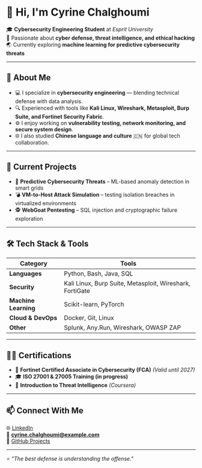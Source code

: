 # 👋 Hi, I'm Cyrine Chalghoumi

🎓 **Cybersecurity Engineering Student** at *Esprit University*  
🔐 Passionate about **cyber defense, threat intelligence, and ethical hacking**  
🌏 Currently exploring **machine learning for predictive cybersecurity threats**

---

## 🧠 About Me
- 💻 I specialize in **cybersecurity engineering** — blending technical defense with data analysis.  
- 🔍 Experienced with tools like **Kali Linux, Wireshark, Metasploit, Burp Suite, and Fortinet Security Fabric**.  
- ⚙️ I enjoy working on **vulnerability testing, network monitoring, and secure system design**.  
- 🌐 I also studied **Chinese language and culture** 🇨🇳 for global tech collaboration.  

---

## 🚀 Current Projects
- 🧩 **Predictive Cybersecurity Threats** – ML-based anomaly detection in smart grids  
- 💣 **VM-to-Host Attack Simulation** – testing isolation breaches in virtualized environments  
- 🕵️ **WebGoat Pentesting** – SQL injection and cryptographic failure exploration  

---

## 🛠 Tech Stack & Tools
| Category | Tools |
|-----------|-------|
| **Languages** | Python, Bash, Java, SQL |
| **Security** | Kali Linux, Burp Suite, Metasploit, Wireshark, FortiGate |
| **Machine Learning** | Scikit-learn, PyTorch |
| **Cloud & DevOps** | Docker, Git, Linux |
| **Other** | Splunk, Any.Run, Wireshark, OWASP ZAP |

---

## 🧑‍💼 Certifications
- 🏅 **Fortinet Certified Associate in Cybersecurity (FCA)** *(Valid until 2027)*  
- 🎓 **ISO 27001 & 27005 Training (in progress)**  
- 🧾 **Introduction to Threat Intelligence** *(Coursera)*  

---

## 📫 Connect With Me
🌐 [LinkedIn](https://www.linkedin.com/in/your-link)  
📧 **cyrine.chalghoumi@example.com**  
🐙 [GitHub Projects](https://github.com/cyrine-chalghoumi)

---

⭐ *"The best defense is understanding the offense."*
